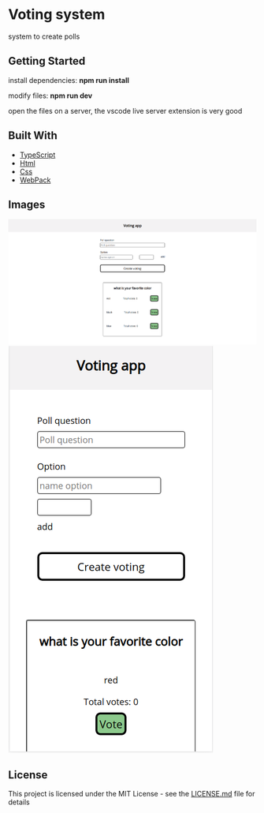 <h1>Voting system</h1>

<p align="left">
  system to create polls<br>
</p>

## Getting Started

install dependencies: <b>npm run install</b>

modify files: <b>npm run dev</b>

open the files on a server, the vscode live server extension is very good

## Built With

<p align="left">
    <ul>
        <li><a href="https://www.typescriptlang.org/">TypeScript<a></li>
        <li><a href="https://developer.mozilla.org/pt-BR/docs/Web/HTML">Html</a></li>
        <li><a href="https://developer.mozilla.org/pt-BR/docs/Web/CSS">Css</a></li>
       <li><a href="https://webpack.js.org/">WebPack</a></li>
    </ul>
</p>

## Images

<img src="/images/img1.png"/>
<img src="/images/img2.png"/>

## License

This project is licensed under the MIT License - see the [LICENSE.md](LICENSE.md) file for details
